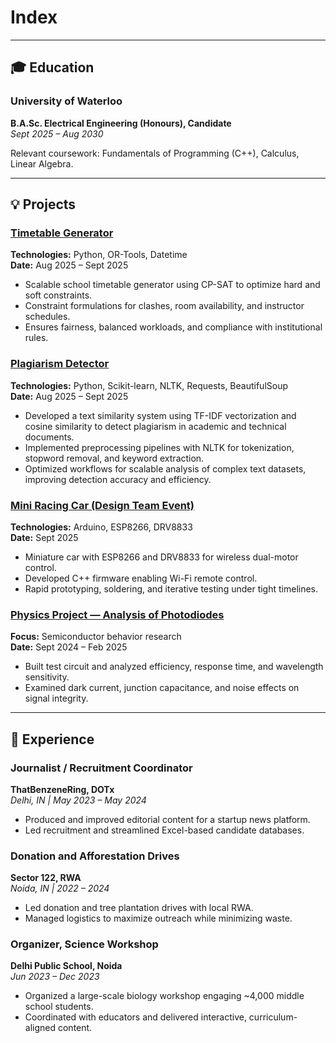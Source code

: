 # Index

---

## 🎓 Education

### University of Waterloo  
**B.A.Sc. Electrical Engineering (Honours), Candidate**  
_Sept 2025 – Aug 2030_

Relevant coursework: Fundamentals of Programming (C++), Calculus, Linear Algebra.

---

## 💡 Projects

### [Timetable Generator](https://shriya.uwce.ca/timetable.html)  
**Technologies:** Python, OR-Tools, Datetime  
**Date:** Aug 2025 – Sept 2025  

- Scalable school timetable generator using CP-SAT to optimize hard and soft constraints.  
- Constraint formulations for clashes, room availability, and instructor schedules.  
- Ensures fairness, balanced workloads, and compliance with institutional rules.

### [Plagiarism Detector](https://shriya.uwce.ca/plagiarism.html)  
**Technologies:** Python, Scikit-learn, NLTK, Requests, BeautifulSoup  
**Date:** Aug 2025 – Sept 2025  

- Developed a text similarity system using TF-IDF vectorization and cosine similarity to detect plagiarism in academic and technical documents.  
- Implemented preprocessing pipelines with NLTK for tokenization, stopword removal, and keyword extraction.  
- Optimized workflows for scalable analysis of complex text datasets, improving detection accuracy and efficiency.

### [Mini Racing Car (Design Team Event)](https://shriya.uwce.ca/racingcar.html)  
**Technologies:** Arduino, ESP8266, DRV8833  
**Date:** Sept 2025  

- Miniature car with ESP8266 and DRV8833 for wireless dual-motor control.  
- Developed C++ firmware enabling Wi-Fi remote control.  
- Rapid prototyping, soldering, and iterative testing under tight timelines.

### [Physics Project — Analysis of Photodiodes](https://shriya.uwce.ca/photodiode.html)  
**Focus:** Semiconductor behavior research  
**Date:** Sept 2024 – Feb 2025  

- Built test circuit and analyzed efficiency, response time, and wavelength sensitivity.  
- Examined dark current, junction capacitance, and noise effects on signal integrity.

---

## 💼 Experience

### Journalist / Recruitment Coordinator  
**ThatBenzeneRing, DOTx**  
*Delhi, IN | May 2023 – May 2024*  

- Produced and improved editorial content for a startup news platform.  
- Led recruitment and streamlined Excel-based candidate databases.

### Donation and Afforestation Drives  
**Sector 122, RWA**  
*Noida, IN | 2022 – 2024*  

- Led donation and tree plantation drives with local RWA.  
- Managed logistics to maximize outreach while minimizing waste.

### Organizer, Science Workshop  
**Delhi Public School, Noida**  
*Jun 2023 – Dec 2023*  

- Organized a large-scale biology workshop engaging ~4,000 middle school students.  
- Coordinated with educators and delivered interactive, curriculum-aligned content.
